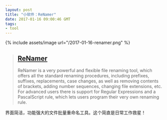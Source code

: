 ```yaml
---
layout: post
title: "小软件：ReNamer"
date: 2017-01-16 09:00:46 GMT
tags:
- tool
---
```

{% include assets/image url="/2017-01-16-renamer.png" %}

> ## [ReNamer](http://www.den4b.com/products/renamer)
> ReNamer is a very powerful and flexible file renaming tool, which offers all the standard renaming procedures, including prefixes, suffixes, replacements, case changes, as well as removing contents of brackets, adding number sequences, changing file extensions, etc. For advanced users there is support for Regular Expressions and a PascalScript rule, which lets users program their very own renaming rule.

界面简洁，功能强大的文件批量重命名工具。这个简直是日常工作救星！
